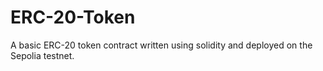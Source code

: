 # ERC-20-Token
A basic ERC-20 token contract written using solidity and deployed on the Sepolia testnet.
